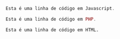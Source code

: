 ~~~javascript
Esta é uma linha de código em Javascript.
~~~

~~~php
Esta é uma linha de código em PHP.
~~~

~~~html
Esta é uma linha de código em HTML.
~~~
